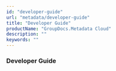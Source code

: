 ```yaml
---
id: "developer-guide"
url: "metadata/developer-guide"
title: "Developer Guide"
productName: "GroupDocs.Metadata Cloud"
description: ""
keywords: ""
---
```


### Developer Guide ###

